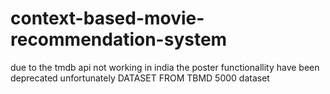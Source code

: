 # context-based-movie-recommendation-system
due to the tmdb api not working in india the poster functionallity have been deprecated unfortunately
DATASET FROM TBMD 5000 dataset
